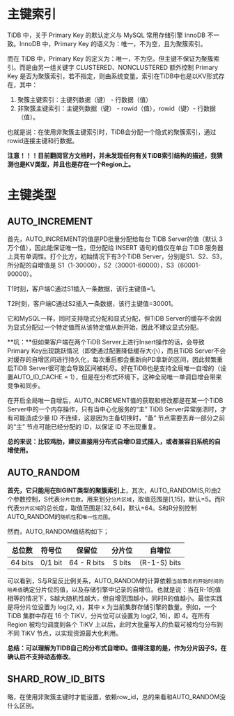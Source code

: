 # 主键索引

TiDB 中，关于 Primary Key 的默认定义与 MySQL 常用存储引擎 InnoDB 不一致。InnoDB 中，Primary Key 的语义为：唯一，不为空，且为聚簇索引。

而在 TiDB 中，Primary Key 的定义为：唯一，不为空。但主键不保证为聚簇索引。而是由另一组关键字 CLUSTERED、NONCLUSTERED 额外控制 Primary Key 是否为聚簇索引，若不指定，则由系统变量。索引在TiDB中也是以KV形式存在，其中：

1. 聚簇主键索引：主键列数据（键） - 行数据（值）
2. 非聚簇主键索引：主键列数据（键） - rowid（值），rowid（键）- 行数据（值）。

也就是说：在使用非聚簇主键索引时，TiDB会分配一个隐式的聚簇索引，通过rowid连接主键和行数据。

**注意！！！目前翻阅官方文档时，并未发现任何有关TiDB索引结构的描述，我猜测也是KV类型，并且也是存在一个Region上。**

# 主键类型

## AUTO_INCREMENT

首先，AUTO_INCREMENT的值是PD批量分配给每台 TiDB Server的值（默认 3 万个值），因此能保证唯一性，但分配给 INSERT 语句的值仅在单台 TiDB 服务器上具有单调性。打个比方，初始情况下有3个TiDB Server，分别是S1、S2、S3，所分配的自增值是 S1（1-30000），S2（30001-60000），S3（60001-90000）。

T1时刻，客户端C通过S1插入一条数据，该行主键值=1。

T2时刻，客户端C通过S2插入一条数据，该行主键值=30001。

它和MySQL一样，同时支持隐式分配和显式分配，但TiDB Server的缓存不会因为显式分配过一个特定值而从该特定值从新开始，因此不建议显式分配。

**坑：**但如果客户端在两个TiDB Server上进行Insert操作的话，会导致Primary Key出现跳跃情况（即使通过配置降低缓存大小），而且TiDB Server不会对缓存的自增区间进行持久化，每次重启都会重新向PD拿新的区间，因此频繁重启TiDB Server很可能会导致区间被耗尽。好在TiDB也是支持全局唯一自增的（设置AUTO_ID_CACHE = 1），但是在分布式环境下，这种全局唯一单调自增会带来竞争和同步。

在开启全局唯一自增后，AUTO_INCREMENT值的获取和修改都是在某一个TiDB Server中的一个内存操作，只有当中心化服务的“主” TiDB Server异常崩溃时，才有可能造成少量 ID 不连续，这是因为主备切换时，“备” 节点需要丢弃一部分之前的“主” 节点可能已经分配的 ID，以保证 ID 不出现重复。

**总的来说：比较鸡肋，建议直接用分布式自增ID显式插入，或者兼容旧系统的自增使用。**

## AUTO_RANDOM

**首先，它只能用在BIGINT类型的聚簇索引上**，其次，AUTO_RANDOM(S,R)由2个参数控制，S代表`分片位数`，用来划分`分片区域`，取值范围是[1,15]，默认=5。而R代表`分片区域`的总长度，取值范围是[32,64]，默认=64。S和R分别控制AUTO_RANDOM的`随机性`和`唯一性范围`。

然而，AUTO_RANDOM值结构如下；

| 总位数  | 符号位  |   保留位    | 分片位 |    自增位    |
| :-----: | :-----: | :---------: | :----: | :----------: |
| 64 bits | 0/1 bit | 64 - R bits | S bits | (R-1-S) bits |


可以看到，S与R呈反比例关系，AUTO_RANDOM的计算依赖`当前事务的开始时间的哈希值`确定分片位的值，以及存储引擎中记录的自增位。也就是说：当在R-1的值相等的情况下，S越大随机性越大，但自增范围越小，同时R的值越小。最佳实践是将分片位设置为 log(2, x)，其中 x 为当前集群存储引擎的数量。例如，一个 TiDB 集群中存在 16 个 TiKV，分片位可以设置为 log(2, 16)，即 4。在所有 Region 被均匀调度到各个 TiKV 上以后，此时大批量写入的负载可被均匀分布到不同 TiKV 节点，以实现资源最大化利用。

**总结：可以理解为TIDB自己的分布式自增ID。值得注意的是，作为分片因子S，在确认后不支持动态修改**。

## SHARD_ROW_ID_BITS

略，在使用非聚簇主键时才能设置，依赖row_id，总的来看和AUTO_RANDOM没什么区别。